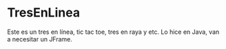 # TresEnLinea
Este es un tres en línea, tic tac toe, tres en raya y etc. Lo hice en Java, van a necesitar un JFrame.
